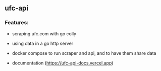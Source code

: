 ## ufc-api

### Features:

- scraping ufc.com with go colly

- using data in a go http server

- docker compose to run scraper and api, and to have them share data

- documentation (https://ufc-api-docs.vercel.app)
